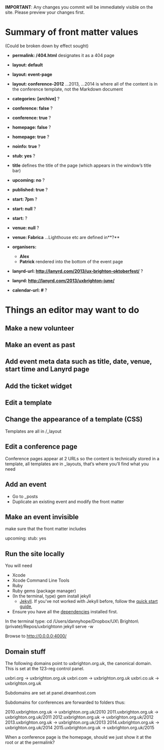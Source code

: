 **IMPORTANT**: Any changes you commit will be immediately visible on the site. Please preview your changes first.

# Summary of front matter values

(Could be broken down by effect sought)

- **permalink: /404.html** designates it as a 404 page
- **layout: default**
- **layout: event-page**
- **layout: conference-2012** …2013, …2014 is where all of the content is in the conference template, not the Markdown document
- **categories: [archive]** ?
- **conference: false** ?
- **conference: true** ?
- **homepage: false** ?
- **homepage: true** ?
- **noinfo: true** ?
- **stub: yes** ?

- **title** defines the title of the page (which appears in the window’s title bar)
- **upcoming: no** ?
- **published: true** ?
- **start: 7pm** ?
- **start: null** ?
- **start:** ?
- **venue: null** ?
- **venue: Fabrica** …Lighthouse etc are defined in**?**
- **organisers:**
	- **Alex**
	- **Patrick** rendered into the bottom of the event page

- **lanyrd-url: http://lanyrd.com/2013/ux-brighton-oktoberfest/** ?
- **lanyrd: http://lanyrd.com/2013/uxbrighton-june/**
- **calendar-url: #** ?



# Things an editor may want to do

## Make a new volunteer
## Make an event as past
## Add event meta data such as title, date, venue, start time and Lanyrd page
## Add the ticket widget
## Edit a template
## Change the appearance of a template (CSS)

Templates are all in /_layout

## Edit a conference page

Conference pages appear at 2 URLs so the content is technically stored in a template, all templates are in _layouts, that’s where you’ll find what you need

## Add an event

* Go to _posts
* Duplicate an existing event and modify the front matter

## Make an event invisible

make sure that the front matter includes

upcoming: 
stub: yes

## Run the site locally

You will need

- Xcode
- Xcode Command Line Tools 
- Ruby
- Ruby gems (package manager)
- (In the terminal, type) gem install jekyll
	-  [Jekyll](http://jekyllrb.com/). If you've not worked with Jekyll before, follow the [quick start guide](http://jekyllrb.com/docs/quickstart/), 
- Ensure you have all the [dependencies](http://jekyllrb.com/docs/installation/) installed first.

In the terminal type:
cd /Users/dannyhope/Dropbox/UX\ Brighton\ \(private\)/Repos/uxbrightonn
jekyll serve -w

Browse to http://0.0.0.0:4000/

## Domain stuff

The following domains point to uxbrighton.org.uk, the canonical domain. This is set at the 123-reg control panel.

uxbri.org	→ uxbrighton.org.uk
uxbri.com	→ uxbrighton.org.uk
uxbri.co.uk	→ uxbrighton.org.uk

Subdomains are set at panel.dreamhost.com

Subdomains for conferences are forwarded to folders thus:

2010.uxbrighton.org.uk → uxbrighton.org.uk/2010
2011.uxbrighton.org.uk → uxbrighton.org.uk/2011
2012.uxbrighton.org.uk → uxbrighton.org.uk/2012
2013.uxbrighton.org.uk → uxbrighton.org.uk/2013
2014.uxbrighton.org.uk → uxbrighton.org.uk/2014
2015.uxbrighton.org.uk → uxbrighton.org.uk/2015

When a conference page is the homepage, should we just show it at the root or at the permalink?